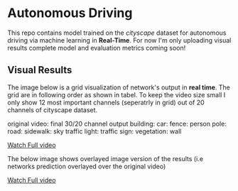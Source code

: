 # Autonomous Driving

This repo contains model trained on the *cityscape* dataset for autonomous driving via machine learning in **Real-Time**.
For now I'm only uploading visual results complete model and evaluation metrics coming soon!

## Visual Results

The image below is a grid visualization of network's output in **real time**. The grid are in following order as shown in tabel.
To keep the video size small I only show 12 most important channels (seperatrly in grid) out of 20 channels of cityscape dataset.

original video:   final 30/20 channel output 
building: car: fence: person
pole: road: sidewalk: sky
traffic light: traffic sign: vegetation: wall

[Watch Full video](https://www.youtube.com/watch?v=95AqXgh0DIQ)

The below image shows overlayed image version of the results (i.e networks prediction overlayed over the original video)

[Watch Full video](https://www.youtube.com/watch?v=RdxG8DGrJ9E)

